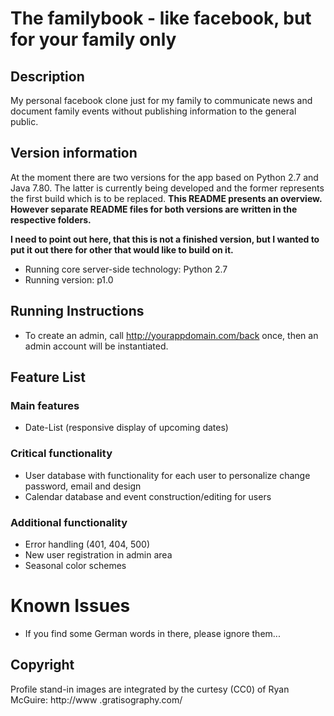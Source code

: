 # The familybook - like facebook, but for your family only

## Description
My personal facebook clone just for my family to communicate news and document family events without publishing information to the general public.

## Version information
At the moment there are two versions for the app based on Python 2.7 and Java 7.80. The latter is currently being developed and the former represents the first build which is to be replaced. **This README presents an overview. However separate README files for both versions are written in the respective folders.**

**I need to point out here, that this is not a finished version, but I wanted to put it out there
 for other that would like to build on it.**

* Running core server-side technology: Python 2.7
* Running version: p1.0

## Running Instructions
* To create an admin, call http://yourappdomain.com/back once, then an admin account will be 
instantiated.

## Feature List
### Main features
* Date-List (responsive display of upcoming dates)

### Critical functionality
* User database with functionality for each user to personalize change password, email and design
* Calendar database and event construction/editing for users

### Additional functionality
* Error handling (401, 404, 500)
* New user registration in admin area
* Seasonal color schemes

# Known Issues
* If you find some German words in there, please ignore them...

## Copyright
Profile stand-in images are integrated by the curtesy (CC0) of Ryan McGuire: http://www
.gratisography.com/